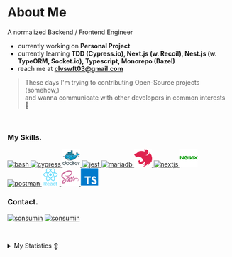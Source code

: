 # About Me

A normalized Backend / Frontend Engineer

- currently working on **Personal Project**
- currently learning **TDD (Cypress.io), Next.js (w. Recoil), Nest.js (w. TypeORM, Socket.io), Typescript, Monorepo (Bazel)**
- reach me at **clvswft03@gmail.com**

> These days I'm trying to contributing Open-Source projects (somehow,)\
> and wanna communicate with other developers in common interests 💬

&nbsp;

<h3 align="left">My Skills.</h3>
<p align="left"> <a href="https://www.gnu.org/software/bash/" target="_blank" rel="noreferrer"> <img src="https://www.vectorlogo.zone/logos/gnu_bash/gnu_bash-icon.svg" alt="bash" width="40" height="40"/> </a> <a href="https://www.cypress.io" target="_blank" rel="noreferrer"> <img src="https://raw.githubusercontent.com/simple-icons/simple-icons/6e46ec1fc23b60c8fd0d2f2ff46db82e16dbd75f/icons/cypress.svg" alt="cypress" width="40" height="40"/> </a> <a href="https://www.docker.com/" target="_blank" rel="noreferrer"> <img src="https://raw.githubusercontent.com/devicons/devicon/master/icons/docker/docker-original-wordmark.svg" alt="docker" width="40" height="40"/> </a> <a href="https://jestjs.io" target="_blank" rel="noreferrer"> <img src="https://www.vectorlogo.zone/logos/jestjsio/jestjsio-icon.svg" alt="jest" width="40" height="40"/> </a> <a href="https://mariadb.org/" target="_blank" rel="noreferrer"> <img src="https://www.vectorlogo.zone/logos/mariadb/mariadb-icon.svg" alt="mariadb" width="40" height="40"/> </a> <a href="https://nestjs.com/" target="_blank" rel="noreferrer"> <img src="https://raw.githubusercontent.com/devicons/devicon/master/icons/nestjs/nestjs-plain.svg" alt="nestjs" width="40" height="40"/> </a> <a href="https://nextjs.org/" target="_blank" rel="noreferrer"> <img src="https://cdn.worldvectorlogo.com/logos/nextjs-2.svg" alt="nextjs" width="40" height="40"/> </a> <a href="https://www.nginx.com" target="_blank" rel="noreferrer"> <img src="https://raw.githubusercontent.com/devicons/devicon/master/icons/nginx/nginx-original.svg" alt="nginx" width="40" height="40"/> </a> <a href="https://postman.com" target="_blank" rel="noreferrer"> <img src="https://www.vectorlogo.zone/logos/getpostman/getpostman-icon.svg" alt="postman" width="40" height="40"/> </a> <a href="https://reactjs.org/" target="_blank" rel="noreferrer"> <img src="https://raw.githubusercontent.com/devicons/devicon/master/icons/react/react-original-wordmark.svg" alt="react" width="40" height="40"/> </a> <a href="https://sass-lang.com" target="_blank" rel="noreferrer"> <img src="https://raw.githubusercontent.com/devicons/devicon/master/icons/sass/sass-original.svg" alt="sass" width="40" height="40"/> </a> <a href="https://www.typescriptlang.org/" target="_blank" rel="noreferrer"> <img src="https://raw.githubusercontent.com/devicons/devicon/master/icons/typescript/typescript-original.svg" alt="typescript" width="40" height="40"/> </a> </p>

<h3 align="left">Contact.</h3>
<p align="left"> <a href="https://linkedin.com/in/sonsumin" target="blank"><img align="center" src="https://raw.githubusercontent.com/rahuldkjain/github-profile-readme-generator/master/src/images/icons/Social/github.svg" alt="sonsumin" height="30" width="40" /></a> <a href="https://linkedin.com/in/sonsumin" target="blank"><img align="center" src="https://raw.githubusercontent.com/rahuldkjain/github-profile-readme-generator/master/src/images/icons/Social/linked-in-alt.svg" alt="sonsumin" height="30" width="40" /></a>
</p>

&nbsp;

<details>
 <summary>My Statistics ↕️</summary>

<!--START_SECTION:waka-->
![Code Time](http://img.shields.io/badge/Code%20Time-920%20hrs%2038%20mins-blue)

![Profile Views](http://img.shields.io/badge/Profile%20Views-1-blue)

**🐱 My GitHub Data** 

> 🏆 1,257 Contributions in the Year 2022
 > 
> 📦 12.5 MB Used in GitHub's Storage 
 > 
> 💼 Opted to Hire
 > 
> 📜 355 Public Repositories 
 > 
> 🔑 103 Private Repositories  
 > 
**I'm a Night 🦉** 

```text
🌞 Morning    0 commits      ░░░░░░░░░░░░░░░░░░░░░░░░░   0.0% 
🌆 Daytime    10 commits     ███████████░░░░░░░░░░░░░░   45.45% 
🌃 Evening    5 commits      █████░░░░░░░░░░░░░░░░░░░░   22.73% 
🌙 Night      7 commits      ████████░░░░░░░░░░░░░░░░░   31.82%

```
📅 **I'm Most Productive on Sunday** 

```text
Monday       0 commits      ░░░░░░░░░░░░░░░░░░░░░░░░░   0.0% 
Tuesday      5 commits      █████░░░░░░░░░░░░░░░░░░░░   22.73% 
Wednesday    2 commits      ██░░░░░░░░░░░░░░░░░░░░░░░   9.09% 
Thursday     3 commits      ███░░░░░░░░░░░░░░░░░░░░░░   13.64% 
Friday       0 commits      ░░░░░░░░░░░░░░░░░░░░░░░░░   0.0% 
Saturday     2 commits      ██░░░░░░░░░░░░░░░░░░░░░░░   9.09% 
Sunday       10 commits     ███████████░░░░░░░░░░░░░░   45.45%

```


📊 **This Week I Spent My Time On** 

```text
⌚︎ Time Zone: Asia/Seoul

💬 Programming Languages: 
Kotlin                   21 hrs 5 mins       ██████████████████░░░░░░░   74.46% 
Other                    5 hrs 48 mins       █████░░░░░░░░░░░░░░░░░░░░   20.5% 
Bash                     33 mins             ░░░░░░░░░░░░░░░░░░░░░░░░░   1.99% 
Text                     22 mins             ░░░░░░░░░░░░░░░░░░░░░░░░░   1.34% 
JSON                     17 mins             ░░░░░░░░░░░░░░░░░░░░░░░░░   1.04%

🔥 Editors: 
IntelliJ                 21 hrs 56 mins      ███████████████████░░░░░░   77.48% 
Browser                  5 hrs 48 mins       █████░░░░░░░░░░░░░░░░░░░░   20.5% 
Neovim                   34 mins             ░░░░░░░░░░░░░░░░░░░░░░░░░   2.03%

💻 Operating System: 
Linux                    28 hrs 19 mins      █████████████████████████   99.99% 
Windows                  0 secs              ░░░░░░░░░░░░░░░░░░░░░░░░░   0.01%

```

**I Mostly Code in JavaScript** 

```text
JavaScript               20 repos            ██████░░░░░░░░░░░░░░░░░░░   25.97% 
TypeScript               18 repos            █████░░░░░░░░░░░░░░░░░░░░   23.38% 
Shell                    9 repos             ███░░░░░░░░░░░░░░░░░░░░░░   11.69% 
CSS                      7 repos             ██░░░░░░░░░░░░░░░░░░░░░░░   9.09% 
HTML                     6 repos             ██░░░░░░░░░░░░░░░░░░░░░░░   7.79%

```


**Timeline**

![Chart not found](https://raw.githubusercontent.com/todaypp/todaypp/master/charts/bar_graph.png) 


 Last Updated on 10/06/2022 14:37:20 UTC
<!--END_SECTION:waka-->
</details>
